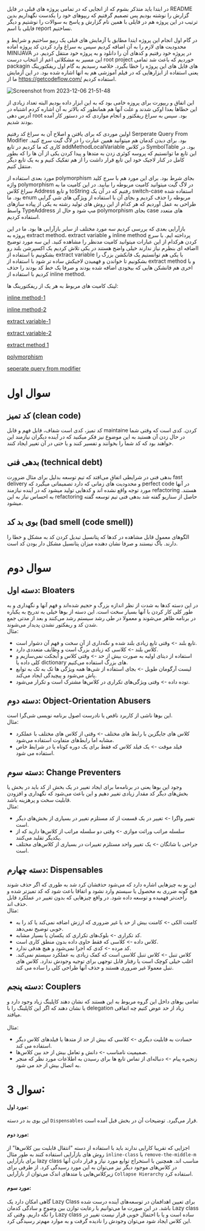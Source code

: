 در ابتدا باید متذکر بشوم که از انجایی که در تمامی پروژه های قبلی در فایل README گزارش را نوشته بودیم پس تصمیم گرفتیم که ریپوهای خود را یکدست نگهداریم بدین ترتیب در این پروژه هم در فایلی با همین نام گزارش و پاسخ به سوالات را نوشتیم و دیگر فایلی با اسم report نساختیم.

در گام اول انجام این پروژه ایتدا مطابق با آزمایش های قبلی یک ریپو ساختیم و شرایط و محدودیت های لازم را به آن اضافه کردیم سپس به سراغ وارد کردن کد پروژه اماده MINIJAVA در پروژه خود رفتیم و کدهای آن را دانلود و به پروژه خود منتقل کردیم. در این مسیر به مشکلاتی اعم از انتخاب درست root project خوردیم که باعث شد تمامی packagin های فایل های این پروژه را خطا بگیرد. خلاصه رسیدیم به گام اول ریفکتورینگ یعنی استفاده از ابزارهایی که در فیلم آموزشی هم به انها اشاره شده بود. در این آزمایش ما از https://getcodeflow.com/ استفاده کردیم.

![Screenshot from 2023-12-06 21-51-48](https://github.com/seyyedAlirezaGhazanfari/refactoring_LAB/assets/59168138/fbd97273-386d-43dc-9e3a-9c9fa0894d78)


این اتفاق و ریپورت برای پروزه خامی بود که به این ابزار داده بودیم البته تعداد زیادی از این خطاها بعدا اوکی شدند و علت آنها هم همانطور که بالاتر به آن اشاره کردم اشتباه در آدرس دهی root بود.
سپس به سراغ ریفکتور و انجام مواردی که در دستور کار آمده بودند شدیم.

اولین موردی که برای یافتن و اصلاح آن به سراغ کد رفتیم Serperate Query From Modifier بود. برای دیدن کدمان هم میتوانید همین عبارت را در لاگ گیت سرچ کنید. کاری که ما کردیم در تابع addMethodLocalVariable در کلاس SymbolTable بود. در این تابع ما توانستیم که پروسه کوئری زدن به متدها و پیدا کردن یکی از آن ها را که بطور کامل در کنار لاجیک خود این تابع قرار داشت را از هم تفکیک کنیم و به یک تابع دیگر منتقل کنیم. 


مورد بعدی استفاده از polymorphism بجای شرط بود. برای این مورد هم با سرج کلید واژه polymorphism در لاگ گیت میتوانید کامیت مربوطه را بیابید. در این کامیت ما به سراغ کلاس Address و تابع toString رفتیم که در آن یک switch-case استفاده شده بود. ما enum مربوطه را حذف کردیم و بجای آن با استفاده از ویژگی های شی گرایی طراحی به عمل آوردیم که هر کدام از این روش های تولید رشته به یکی از پیاده سازهای واسط TypeAddress مپ شود و حال از polymorphism بجای case های متعدد استفاده کردیم.


بازآرایی بعدی که بررسی کردیم سه مورد مختلف از سایر بازآرایی ها بود. ما در این پروژه به extract method، extract variable و inline method پرداخته ایم.
با سرچ کردن هرکدام از این عبارات میتوانید کامیت مدنظر را مشاهده کنید. این سه مورد توضیح ااضافه ای بنظرم نیاز ندارند خیلی واضح هستند در یکی تلاش کردیم یک اکسپرشن بلند رو بشکونیم با استفاده از extract variable با یکی هم توانستیم یک فانکشن بزرگ را بشکونیم تا خواندن و فهمیدن لاجیکش ساده تر شود با استفاده از extract method و با اخری هم فانشکن هایی که بیخودی اضافه شده بودند و صرفا یک خط کد بودند را حذف کردیم با استفاده از inline method.

لینک کامیت های مربوط به هر یک از ریفکتورینگ ها:

[inline method-1](https://github.com/seyyedAlirezaGhazanfari/refactoring_LAB/commit/cf7d96d845f394576250ea05709e66293fd2189b)


[inline method-2](https://github.com/seyyedAlirezaGhazanfari/refactoring_LAB/commit/35ac88db5257b0d601eabffa761a074a2932d4cd)

[extract variable-1](https://github.com/seyyedAlirezaGhazanfari/refactoring_LAB/commit/3cb2ba59406828edd280c99e0db5d4d498786dfe)

[extract variable-2](https://github.com/seyyedAlirezaGhazanfari/refactoring_LAB/commit/f2cc28dda9d704f0ada28ed253c49416ae34b75e)

[extract method 1](https://github.com/seyyedAlirezaGhazanfari/refactoring_LAB/commit/af527d62876e978fe22f8841521053301d1df96e)

[polymorphism](https://github.com/seyyedAlirezaGhazanfari/refactoring_LAB/commit/310c47b7ffa9c8e71b37ce70330d7d81904680cc)

[seperate query from modifier](https://github.com/seyyedAlirezaGhazanfari/refactoring_LAB/commit/9c219c278a95c2d18a2b1943058410069925b315)


# سوال اول
## کد تمیز (clean code)
کد تمیز، کدی است شفاف، قابل فهم و قابل maintaine کردن. کدی است که وقتی شما در حال زدن آن هستید به این موضوع نیز فکر میکنید که در آینده دیگران نیازمند این خواهند بود که کد شما را بخوانند و تفسیر کنند و یا حتی در آن تغییر ایجاد کنند.

## بدهی فنی (technical debt)
بدهی فنی در شرایطی اتفاق می‌افتد که تیم توسعه بدلیل برای مثال ضرورت fast delivery و محدودیت های زمانی که دارد تصمیماتی میگیرد که perfect code در آنها مورد توجه واقع نشده اند و کدهایی تولید میشود که در آینده نیازمند refactoring هستند. به احساس نیاز به این refactoring حاصل از سناریو گفته شد بدهی فنی تیم توسعه گفته میشود.

## بوی بد کد (bad smell (code smell))
الگوهای معمول قابل مشاهده در کدها که پتانسیل تبدیل کردن کد به مشکل و خطا را دارند. باگ نیستند و صرفا نشان دهنده میزان پتانسیل مشکل دار بودن کد است.


# سوال دوم
## دسته اول: Bloaters
در این دسته کدها به شدت از نظر اندازه بزرگ و حجیم شده‌اند و فهم آنها و نگهداری و به طور کلی کار کردن با آنها بسیار سخت است. این دسته از بوها خیلی به تدریح به یکباره در برنامه ظاهر می‌شوند و معمولا در طی رشد سیستم رشد می‌کنند و بعد از مدتی جمع شدن کد و ریفکتور نشدن پدیدار می‌شوند.
<br/>
مثال:
- تابع بلند -> وقتی تابع زیادی بلند شده و نگه‌داری از آن سخت و فهم آن دشوار است.
- کلاس بلند -> کلاسی که زیادی بزرگ است و وظایف متعددی دارد.
- استفاده از دیتای اولیه به صورت بیش از حد -> وقتی کلاس و آبجکت نمی‌سازیم و کلی داده یا dictionary های بزرگ استفاده می‌کنیم.
- لیست آرگومان طویل -> بجای استفاده از شی‌ها همه ویژگی ها تک به تک به توابع پاش می‌شود و پیچیدگی ایجاد می‌کند.
- توده‌ داده -> وقتی ویژگی‌های تکراری در کلاس‌ها مشترک است و تکرار می‌شود.

## دسته دوم: Object-Orientation Abusers
این بوها ناشی از کاربرد ناقص یا نادرست اصول برنامه نویسی شی‌گرا است.
<br/>
مثال:
- کلاس های جایگزین با رابط های مختلف -> وقتی از کلاس های مختلف با عملکرد مشابه اما رابط‌های متفاوت استفاده می‌شود.
- فیلد موقت -> یک فیلد کلاس که فقط برای یک دوره کوتاه یا در شرایط خاص استفاده می شود.

## دسته سوم: Change Preventers
وجود این بوها یعنی در برنامه‌ما برای ایجاد تغییر در یک بخش از کد باید در بخش یا بخش‌های دیگر کد مقدار زیادی تغییر دهیم و این باعث می‌شود که نگهداری و افزودن قابلیت سخت و پرهزینه باشد.
<br/>
مثال:
- تغییر واگرا -> تغییر در یک قسمت از کد مستلزم تغییر در بسیاری از بخش‌های دیگر است.
- سلسله مراتب وراثت موازی -> وقتی دو سلسله مراتب از کلاس‌ها دارید که از یکدیگر تقلید می‌کنند.
- جراحی با شاتگان -> یک تغییر واحد مستلزم تغییرات در بسیاری از کلاس‌های مختلف است.

## دسته چهارم: Dispensables
این بو به چیزهایی اشاره دارد که می‌شود حذفشان کرد شد به طوری که اگر حذف شوند هیچ گونه ضرری به محصول یا سیستم وارد نشود و اتفاقا باعث شود که کد تمیزتر شده و راحت‌تر فهمیده و توسعه داده شود. در واقع چیزهایی که بدون تغییر در عملکرد قابل حذف اند.
‌<br/>
مثال:
- کامنت الکی -> کامنت بیش از حد یا غیر ضروری که ارزش اضافه نمی‌کند یا کد را به خوبی توضیح نمی‌دهد.
- کد تکراری -> بلوک‌های تکراری کد یکسان یا بسیار مشابه.
- کلاس داده -> کلاسی که فقط حاوی داده بدون منطق کاری است.
- کد مرده -> کدی که اجرا نمی‌شود و هیچ هدفی ندارد.
- کلاس تنبل -> کلاس تنبل کلاسی است که کمک زیادی به عملکرد سیستم نمی‌کند. اغلب خیلی کوچک است یا رفتار قابل توجهی برای توجیه وجودش ندارد. کلاس های تنبل معمولا غیر ضروری هستند و حذف آنها طراحی کلی را ساده می کند.

## دسته پنجم: Couplers
تمامی بوهای داخل این گروه مربوط به این هستند که نشان دهند کاپلینگ زیاد وجود دارد و یا نشان دهند که اگر این کاپلینگ را با delegation زیاد از حد عوض کتیم چه اتفاقی میافتد.  
<br/>
مثال:
- حسادت به قابلیت دیگری -> کلاسی که بیش از حد از متدها یا فیلدهای کلاس دیگر استفاده می کند.
- صمیمیت نامناسب -> دانش و تعامل بیش از حد بین کلاس‌ها.
- زنجیره پیام -> دنباله‌ای از تماس تابع‌ ها برای رسیدن به اطلاعات مورد نظر که منجر به اتصال بیش از حد می شود.


# سوال 3:  

#### مورد اول:
این بوی بد در دسته `Dispensables` قرار می‌گیرد. توضیحات آن در بخش قبل آمده است.
#### مورد دوم:
اجزایی که تقریبا کارایی ندارند باید با استفاده از دسته "انتقال قابلیت بین کلاس‌ها" از روش های باز‌آرایی استفاده کنند به طور مثال `inline-class` یا `remove-the-middle-m` برای بازآرایی lazy class مناسب اند. همچنین با استخراج توابع مورد نیاز و قرار دادن آنها در کلاس‌های موجود دیگر نیز می‌توان به این مورد رسیدگی کرد. از طرفی برای زیرکلاس‌هایی با متد‌های اندک می‌توان از بازآرایی `Collapse Hierarchy` استفاده کرد.  
#### مورد سوم:
گاهی امکان دارد یک Lazy Class برای تعیین اهدافمان در توسعه‌های آینده درست شده باشد. در این صورت ما ‌می‌توانیم با رعایت توازن بین وضوح و سادگی کدمان Lazy class را نگه ‌داریم. وقتی کد Lazy class ساده است و یا با احتمال خوبی قرار نیست تغییر در این کلاس ایجاد شود می‌توان وجودش را نادیده گرفت و به موارد مهم‌تر رسیدگی کرد.
